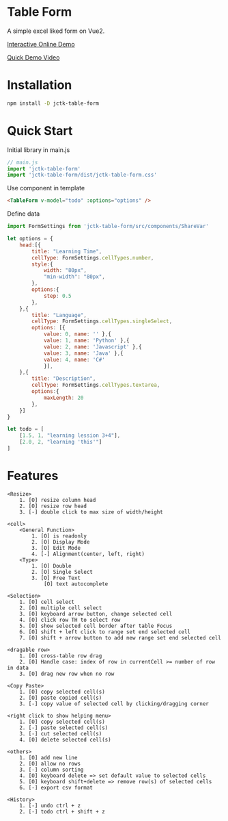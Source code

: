 # Table Form

A simple excel liked form on Vue2.

[Interactive Online Demo](https://jchou24.github.io/Demos/TableForm/index.html)

[Quick Demo Video](https://jchou24.github.io/Demos/TableForm/Demo(2020-03-10).mp4)

# Installation

```bash
npm install -D jctk-table-form
```

# Quick Start

Initial library in main.js

```js
// main.js
import 'jctk-table-form'
import 'jctk-table-form/dist/jctk-table-form.css'
```

Use component in template

```html
<TableForm v-model="todo" :options="options" />
```

Define data

```js
import FormSettings from 'jctk-table-form/src/components/ShareVar'

let options = {
    head:[{
        title: "Learning Time",
        cellType: FormSettings.cellTypes.number,
        style:{
            width: "80px",
            "min-width": "80px",
        },
        options:{
            step: 0.5
        },
    },{
        title: "Language",
        cellType: FormSettings.cellTypes.singleSelect,
        options: [{
            value: 0, name: '' },{
            value: 1, name: 'Python' },{
            value: 2, name: 'Javascript' },{
            value: 3, name: 'Java' },{
            value: 4, name: 'C#'
            }],
    },{
        title: "Description",
        cellType: FormSettings.cellTypes.textarea,
        options:{
            maxLength: 20
        },
    }]
}

let todo = [ 
    [1.5, 1, "learning lession 3+4"],
    [2.0, 2, "learning 'this'"]
]
```

# Features

    <Resize>
        1. [O] resize column head
        2. [O] resize row head
        3. [-] double click to max size of width/height

    <cell>
        <General Function>
            1. [O] is readonly
            2. [O] Display Mode
            3. [O] Edit Mode
            4. [-] Alignment(center, left, right)
        <Type>
            1. [O] Double
            2. [O] Single Select
            3. [O] Free Text
                [O] text autocomplete

    <Selection>
        1. [O] cell select
        2. [O] multiple cell select
        3. [O] keyboard arrow button, change selected cell
        4. [O] click row TH to select row
        5. [O] show selected cell border after table Focus
        6. [O] shift + left click to range set end selected cell
        7. [O] shift + arrow button to add new range set end selected cell

    <dragable row>
        1. [O] cross-table row drag
        2. [O] Handle case: index of row in currentCell >= number of row in data
        3. [O] drag new row when no row                

    <Copy Paste>
        1. [O] copy selected cell(s)
        2. [O] paste copied cell(s)
        3. [-] copy value of selected cell by clicking/dragging corner

    <right click to show helping menu>
        1. [O] copy selected cell(s)
        2. [-] paste selected cell(s)
        3. [-] cut selected cell(s)
        4. [O] delete selected cell(s)

    <others>
        1. [O] add new line
        2. [O] allow no rows
        3. [-] column sorting
        4. [O] keyboard delete => set default value to selected cells
        5. [O] keyboard shift+delete => remove row(s) of selected cells
        6. [-] export csv format

    <History>
        1. [-] undo ctrl + z
        2. [-] todo ctrl + shift + z

